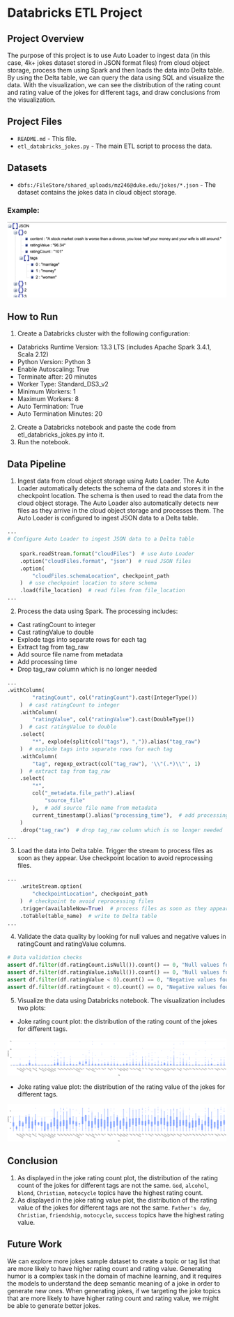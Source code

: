 # Databricks ETL Project

##  Project Overview
The purpose of this project is to use Auto Loader to ingest data (in this case, 4k+ jokes dataset stored in JSON format files) from cloud object storage, process them using Spark and then loads the data into Delta table. By using the Delta table, we can query the data using SQL and visualize the data. With the visualization, we can see the distribution of the rating count and rating value of the jokes for different tags, and draw conclusions from the visualization.

## Project Files
* `README.md` - This file.
* `etl_databricks_jokes.py` - The main ETL script to process the data.

## Datasets
* `dbfs:/FileStore/shared_uploads/mz246@duke.edu/jokes/*.json` - The dataset contains the jokes data in cloud object storage.
### Example:
![Alt text](jokedataset.png)

## How to Run
1. Create a Databricks cluster with the following configuration:
* Databricks Runtime Version: 13.3 LTS (includes Apache Spark 3.4.1, Scala 2.12)
* Python Version: Python 3
* Enable Autoscaling: True
* Terminate after: 20 minutes
* Worker Type: Standard_DS3_v2
* Minimum Workers: 1
* Maximum Workers: 8
* Auto Termination: True
* Auto Termination Minutes: 20
2. Create a Databricks notebook and paste the code from etl_databricks_jokes.py into it.
3. Run the notebook.

## Data Pipeline
1. Ingest data from cloud object storage using Auto Loader. The Auto Loader automatically detects the schema of the data and stores it in the checkpoint location. The schema is then used to read the data from the cloud object storage. The Auto Loader also automatically detects new files as they arrive in the cloud object storage and processes them. The Auto Loader is configured to ingest JSON data to a Delta table.

```python
...
# Configure Auto Loader to ingest JSON data to a Delta table

    spark.readStream.format("cloudFiles")  # use Auto Loader
    .option("cloudFiles.format", "json")  # read JSON files
    .option(
        "cloudFiles.schemaLocation", checkpoint_path
    )  # use checkpoint location to store schema
    .load(file_location)  # read files from file_location
...
```
2. Process the data using Spark. The processing includes:
* Cast ratingCount to integer
* Cast ratingValue to double
* Explode tags into separate rows for each tag
* Extract tag from tag_raw
* Add source file name from metadata
* Add processing time
* Drop tag_raw column which is no longer needed
```python
...
.withColumn(
        "ratingCount", col("ratingCount").cast(IntegerType())
    )  # cast ratingCount to integer
    .withColumn(
        "ratingValue", col("ratingValue").cast(DoubleType())
    )  # cast ratingValue to double
    .select(
        "*", explode(split(col("tags"), ",")).alias("tag_raw")
    )  # explode tags into separate rows for each tag
    .withColumn(
        "tag", regexp_extract(col("tag_raw"), '\\"(.*)\\"', 1)
    )  # extract tag from tag_raw
    .select(
        "*",
        col("_metadata.file_path").alias(
            "source_file"
        ),  # add source file name from metadata
        current_timestamp().alias("processing_time"),  # add processing time
    )
    .drop("tag_raw")  # drop tag_raw column which is no longer needed
...
```
3. Load the data into Delta table. Trigger the stream to process files as soon as they appear. Use checkpoint location to avoid reprocessing files.
```python
...
    .writeStream.option(
        "checkpointLocation", checkpoint_path
    )  # checkpoint to avoid reprocessing files
    .trigger(availableNow=True)  # process files as soon as they appear
    .toTable(table_name)  # write to Delta table
...
```
4. Validate the data quality by looking for null values and negative values in ratingCount and ratingValue columns.
```python
# Data validation checks
assert df.filter(df.ratingCount.isNull()).count() == 0, "Null values found in ratingCount"
assert df.filter(df.ratingValue.isNull()).count() == 0, "Null values found in ratingValue"
assert df.filter(df.ratingValue < 0).count() == 0, "Negative values found in ratingValue"
assert df.filter(df.ratingCount < 0).count() == 0, "Negative values found in ratingCount"
```
5. Visualize the data using Databricks notebook. The visualization includes two plots:
* Joke rating count plot: the distribution of the rating count of the jokes for different tags.

![Alt text](ratingCountplot.png)

* Joke rating value plot: the distribution of the rating value of the jokes for different tags.

![Alt text](ratingValueplot.png)

## Conclusion
1. As displayed in the joke rating count plot, the distribution of the rating count of the jokes for different tags are not the same. `God`, `alcohol`, `blond`, `Christian`, `motocycle` topics have the highest rating count.
2. As displayed in the joke rating value plot, the distribution of the rating value of the jokes for different tags are not the same. `Father's day`, `Christian`, `friendship`, `motocycle`, `success` topics have the highest rating value.

## Future Work
We can explore more jokes sample dataset to create a topic or tag list that are more likely to have higher rating count and rating value. Generating humor is a complex task in the domain of machine learning, and it requires the models to understand the deep semantic meaning of a joke in order to generate new ones. When generating jokes, if we targeting the joke topics that are more likely to have higher rating count and rating value, we might be able to generate better jokes.